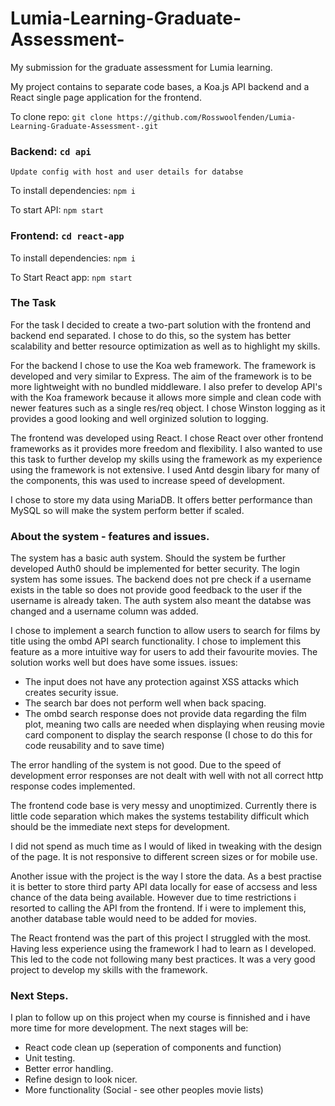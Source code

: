 # Lumia-Learning-Graduate-Assessment-
My submission for the graduate assessment for Lumia learning.

My project contains to separate code bases, a Koa.js API backend and a React single page application for the frontend.

To clone repo: `git clone https://github.com/Rosswoolfenden/Lumia-Learning-Graduate-Assessment-.git`

### Backend: `cd api`

`Update config with host and user details for databse`

To install dependencies: `npm i`

To start API: `npm start`

### Frontend: `cd react-app`

To install dependencies: `npm i`

To Start React app: `npm start`


### The Task

For the task I decided to create a two-part solution with the frontend and backend end separated. I chose to do this, so the system has better scalability and better resource optimization as well as to highlight my skills.

For the backend I chose to use the Koa web framework. The framework is developed and very similar to Express. The aim of the framework is to be more lightweight with no bundled middleware. I also prefer to develop API's with the Koa framework because it allows more simple and clean code with newer features such as a single res/req object. I chose Winston logging as it provides a good looking and well orginized solution to logging. 

The frontend was developed using React. I chose React over other frontend frameworks as it provides more freedom and flexibility. I also wanted to use this task to further develop my skills using the framework as my experience using the framework is not extensive. I used Antd desgin libary for many of the components, this was used to increase speed of development.

I chose to store my data using MariaDB. It offers better performance than MySQL so will make the system perform better if scaled.

### About the system - features and issues.
The system has a basic auth system. Should the system be further developed Auth0 should be implemented for better security.
The login system has some issues. The backend does not pre check if a username exists in the table so does not provide good feedback to the user if the username is already taken. The auth system also meant the databse was changed and a username column was added.

I chose to implement a search function to allow users to search for films by title using the ombd API search functionality. I chose to implement this feature as a more intuitive way for users to add their favourite movies. The solution works well but does have some issues.
issues:
- The input does not have any protection against XSS attacks which creates security issue. 
- The search bar does not perform well when back spacing. 
- The ombd search response does not provide data regarding the film plot, meaning two calls are needed when displaying when reusing movie card component to display the search response (I chose to do this for code reusability and to save time)

The error handling of the system is not good. Due to the speed of development error responses are not dealt with well with not all correct http response codes implemented. 

The frontend code base is very messy and unoptimized. Currently there is little code separation which makes the systems testability difficult which should be the immediate next steps for development.

I did not spend as much time as I would of liked in tweaking with the design of the page. It is not responsive to different screen sizes or for mobile use. 

Another issue with the project is the way I store the data. As a best practise it is better to store third party API data locally for ease of accsess and less chance of the data being available. However due to time restrictions i resorted to calling the API from the frontend. If i were to implement this, another database table would need to be added for movies.

The React frontend was the part of this project I struggled with the most. Having less experience using the framework I had to learn as I developed. This led to the code not following many best practices. It was a very good project to develop my skills with the framework. 

### Next Steps.
I plan to follow up on this project when my course is finnished and i have more time for more development. 
The next stages will be:
- React code clean up (seperation of components and function)
- Unit testing.
- Better error handling.
- Refine design to look nicer.
- More functionality (Social - see other peoples movie lists)
